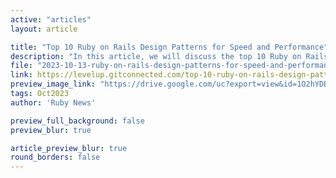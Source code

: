 ```yaml
---
active: "articles"
layout: article

title: "Top 10 Ruby on Rails Design Patterns for Speed and Performance"
description: "In this article, we will discuss the top 10 Ruby on Rails design patterns and provide example code for each item."
file: "2023-10-13-ruby-on-rails-design-patterns-for-speed-and-performance.md"
link: https://levelup.gitconnected.com/top-10-ruby-on-rails-design-patterns-for-speed-and-performance-14052d4afbc0
preview_image_link: "https://drive.google.com/uc?export=view&id=1O2hYDByP5ipX5FcZKfeH3nCzJ1BysdkI"
tags: Oct2023
author: 'Ruby News'

preview_full_background: false
preview_blur: true

article_preview_blur: true
round_borders: false
---
```

